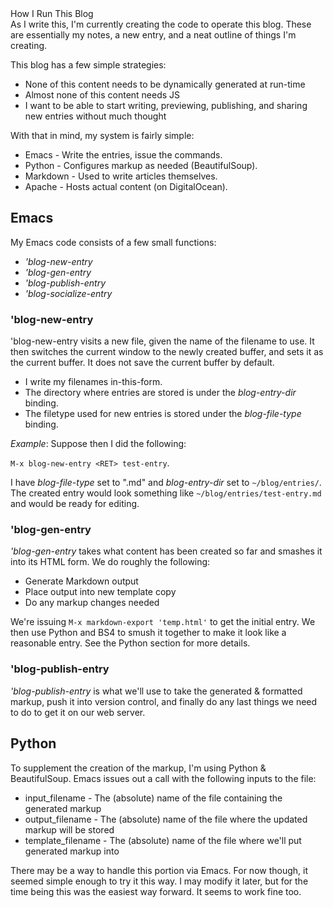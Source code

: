<div class="article-header">How I Run This Blog</div>
As I write this, I'm currently creating the code to operate this blog. These are essentially my notes, a new entry, and a neat outline of things I'm creating.

This blog has a few simple strategies:

* None of this content needs to be dynamically generated at run-time
* Almost none of this content needs JS
* I want to be able to start writing, previewing, publishing, and sharing new entries without much thought

With that in mind, my system is fairly simple:

* Emacs - Write the entries, issue the commands.
* Python - Configures markup as needed (BeautifulSoup).
* Markdown - Used to write articles themselves.
* Apache - Hosts actual content (on DigitalOcean).

## Emacs ##

My Emacs code consists of a few small functions:

* *'blog-new-entry*
* *'blog-gen-entry*
* *'blog-publish-entry*
* *'blog-socialize-entry*

### 'blog-new-entry ###

'blog-new-entry visits a new file, given the name of the filename to use. It then switches the current window to the newly created buffer, and sets it as the current buffer. It does not save the current buffer by default.

* I write my filenames in-this-form.
* The directory where entries are stored is under the *blog-entry-dir* binding.
* The filetype used for new entries is stored under the *blog-file-type* binding.

*Example*: Suppose then I did the following:

`M-x blog-new-entry <RET> test-entry`.

I have *blog-file-type* set to ".md" and *blog-entry-dir* set to `~/blog/entries/`. The created entry would look something like `~/blog/entries/test-entry.md` and would be ready for editing.

### 'blog-gen-entry ###

*'blog-gen-entry* takes what content has been created so far and smashes it into its HTML form. We do roughly the following:

* Generate Markdown output
* Place output into new template copy
* Do any markup changes needed

We're issuing `M-x markdown-export 'temp.html'` to get the initial entry. We then use Python and BS4 to smush it together to make it look like a reasonable entry. See the Python section for more details.

### 'blog-publish-entry ###

*'blog-publish-entry* is what we'll use to take the generated & formatted markup, push it into version control, and finally do any last things we need to do to get it on our web server.

## Python ##
To supplement the creation of the markup, I'm using Python & BeautifulSoup. Emacs issues out a call with the following inputs to the file:

* input_filename - The (absolute) name of the file containing the generated markup
* output_filename - The (absolute) name of the file where the updated markup will be stored
* template_filename - The (absolute) name of the file where we'll put generated markup into

There may be a way to handle this portion via Emacs. For now though, it seemed simple enough to try it this way. I may modify it later, but for the time being this was the easiest way forward. It seems to work fine too.
